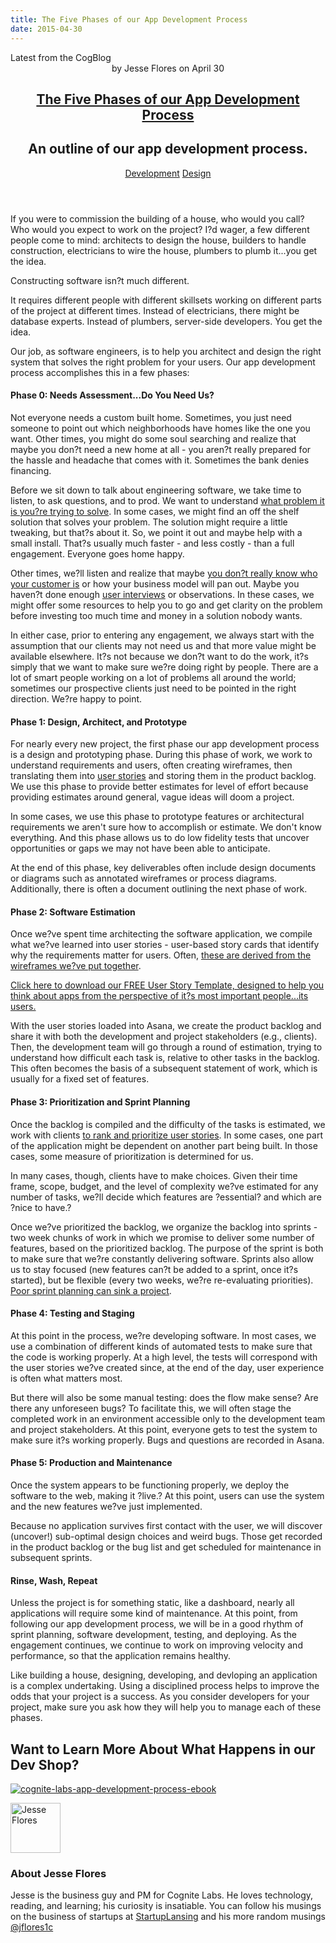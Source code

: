 ```yaml
---
title: The Five Phases of our App Development Process
date: 2015-04-30
---
```


<article itemscope itemtype="http://schema.org/Blog"> 
<div class="container outside"> 
 <div class="featured-post" style="background-image: url(&quot;//cdn2.hubspot.net/hub/440551/file-2129051944-png/landing_pages/blueprint/blueprint_background.png?t=1441046336424&quot;);"> 
  <div class="overlay"></div> 
  <div class="row-fluid"> 
   <span class="latest-post"> Latest from <span id="title" itemprop="name">the CogBlog</span> </span> 
  </div> 
  <header class="featured-header"> 
   <div class="row-fluid"> 
    <div class="span2"></div> 
    <div class="span8"> 
     <div class="row-fluid"> 
      <div class="span12 author">
        by 
       <span class="author-name" itemprop="author"><a class="author-link" href="http://www.cognitelabs.com/blog/author/jesse-flores" itemprop="url"></a> <span itemprop="name">Jesse Flores</span></span> on 
       <span class="publish-date" itemprop="datePublished"> April 30</span> 
      </div> 
     </div> 
     <hgroup class="row-fluid"> 
      <h1 class="latest-title" itemprop="headline"> <a href="../../../../com/cognitelabs/www/blog/the-five-phases-of-our-app-development-process.html" itemprop="url"> <span id="hs_cos_wrapper_name" class="hs_cos_wrapper hs_cos_wrapper_meta_field hs_cos_wrapper_type_text" style="" data-hs-cos-general-type="meta_field" data-hs-cos-type="text">The Five Phases of our App Development Process</span> </a> </h1> 
      <h2 class="post-synopsis" itemprop="alternativeHeadline"> <span id="hs_cos_wrapper_post_synopsis" class="hs_cos_wrapper hs_cos_wrapper_widget hs_cos_wrapper_type_text" style="" data-hs-cos-general-type="widget" data-hs-cos-type="text">An outline of our app development process.</span> </h2> 
     </hgroup> 
     <div class="row-fluid"> 
      <span class="tags" itemprop="keywords"> <a href="http://www.cognitelabs.com/blog/topic/development" class="topic-tag">Development</a> <a href="http://www.cognitelabs.com/blog/topic/design" class="topic-tag">Design</a> </span> 
     </div> 
    </div> 
   </div> 
  </header> 
 </div> 
</div> 
<section class="blog-section" itemscope itemtype="http://schema.org/Blog"> 
 <div class="blog-post-wrapper cell-wrapper"> 
  <header class="section post-header"> 
  </header> 
  <div class="section post-body"> 
   <section itemprop="text"> 
    <span id="hs_cos_wrapper_post_body" class="hs_cos_wrapper hs_cos_wrapper_meta_field hs_cos_wrapper_type_rich_text" style="" data-hs-cos-general-type="meta_field" data-hs-cos-type="rich_text"><p dir="ltr"><span>If you were to commission the building of a house, who would you call? Who would you expect to work on the project? I?d wager, a few different people come to mind: architects to design the house, builders to handle construction, electricians to wire the house, plumbers to plumb it...you get the idea.</span></p> <p dir="ltr"><span>Constructing software isn?t much different.</span></p> <p dir="ltr"><span>
       <!--more--></span></p> <p dir="ltr"><span>It requires different people with different skillsets working on different parts of the project at different times. Instead of electricians, there might be database experts. Instead of plumbers, server-side developers. You get the idea.</span></p> <p dir="ltr"><span>Our job, as software engineers, is to help you architect and design the right system that solves the right problem for your users. Our app development process accomplishes this in a few phases:</span></p> <h1 dir="ltr"><span>Phase 0: Needs Assessment...Do You Need Us?</span></h1> <p dir="ltr"><span>Not everyone needs a custom built home. Sometimes, you just need someone to point out which neighborhoods have homes like the one you want. Other times, you might do some soul searching and realize that maybe you don?t need a new home at all - you aren?t really prepared for the hassle and headache that comes with it. Sometimes the bank denies financing.</span></p> <p dir="ltr"><span>Before we sit down to talk about engineering software, we take time to listen, to ask questions, and to prod. We want to understand </span><a href="../../../../com/cognitelabs/www/blog/got-99-problems-but-i-only-get-one.html"><span>what problem it is you?re trying to solve</span></a><span>. In some cases, we might find an off the shelf solution that solves your problem. The solution might require a little tweaking, but that?s about it. So, we point it out and maybe help with a small install. That?s usually much faster - and less costly - than a full engagement. Everyone goes home happy. &nbsp;</span></p> <p dir="ltr"><span>Other times, we?ll listen and realize that maybe </span><a href="http://startuplansing.org/three-characteristics-perfect-startup-customer/"><span>you don?t really know who your customer is</span></a><span> or how your business model will pan out. Maybe you haven?t done enough </span><a href="../../../../com/cognitelabs/www/blog/user-interviews-and-user-experience-testing.html"><span>user interviews</span></a><span> or observations. In these cases, we might offer some resources to help you to go and get clarity on the problem before investing too much time and money in a solution nobody wants.</span></p> <p dir="ltr"><span>In either case, prior to entering any engagement, we always start with the assumption that our clients may not need us and that more value might be available elsewhere. It?s not because we don?t want to do the work, it?s simply that we want to make sure we?re doing right by people. There are a lot of smart people working on a lot of problems all around the world; sometimes our prospective clients just need to be pointed in the right direction. We?re happy to point.</span></p> <h1 dir="ltr"><span>Phase 1: Design, Architect, and Prototype</span></h1> <p dir="ltr"><span>For nearly every new project, the first phase our app development process is a design and prototyping phase. During this phase of work, we work to understand requirements and users, often creating wireframes, then translating them into </span><a href="../../../../com/cognitelabs/www/blog/writing-user-stories-to-build-great-apps.html"><span>user stories</span></a><span> and storing them in the product backlog. We use this phase to provide better estimates for level of effort because providing estimates around general, vague ideas will doom a project.</span></p> <p dir="ltr"><span>In some cases, we use this phase to prototype features or architectural requirements we aren't sure how to accomplish or estimate. We don't know everything. And this phase allows us to do low fidelity tests that uncover opportunities or gaps we may not have been able to anticipate.</span></p> <p dir="ltr"><span>At the end of this phase, key deliverables often include design documents or diagrams such as annotated wireframes or process diagrams. Additionally, there is often a document outlining the next phase of work.</span></p> <h1 dir="ltr"><span>Phase 2: Software Estimation</span></h1> <p dir="ltr"><span>Once we?ve spent time architecting the software application, we compile what we?ve learned into user stories - user-based story cards that identify why the requirements matter for users. Often, </span><a href="../../../../com/cognitelabs/www/blog/writing-good-user-stories-from-wireframes-in-5-simple-steps.html"><span>these are derived from the wireframes we?ve put together</span></a><span>.</span></p> <p dir="ltr"><span><a href="http://www.cognitelabs.com/writing-user-stories-template-download">Click here to download our FREE User Story Template, designed to help you think about apps from the perspective of it?s most important people...its users.</a></span></p> <p dir="ltr"><span>With the user stories loaded into Asana, we create the product backlog and share it with both the development and project stakeholders (e.g., clients). Then, the development team will go through a round of estimation, trying to understand how difficult each task is, relative to other tasks in the backlog. This often becomes the basis of a subsequent statement of work, which is usually for a fixed set of features.</span></p> <h1 dir="ltr"><span>Phase 3: Prioritization and Sprint Planning</span></h1> <p dir="ltr"><span>Once the backlog is compiled and the difficulty of the tasks is estimated, we work with clients </span><a href="../../../../com/cognitelabs/www/blog/how-we-prioritize-user-stories-in-asana.html"><span>to rank and prioritize user stories</span></a><span>. In some cases, one part of the application might be dependent on another part being built. In those cases, some measure of prioritization is determined for us.</span></p> <p dir="ltr"><span>In many cases, though, clients have to make choices. Given their time frame, scope, budget, and the level of complexity we?ve estimated for any number of tasks, we?ll decide which features are ?essential? and which are ?nice to have.?</span></p> <p dir="ltr"><span>Once we?ve prioritized the backlog, we organize the backlog into sprints - two week chunks of work in which we promise to deliver some number of features, based on the prioritized backlog. The purpose of the sprint is both to make sure that we?re constantly delivering software. Sprints also allow us to stay focused (new features can?t be added to a sprint, once it?s started), but be flexible (every two weeks, we?re re-evaluating priorities). </span><a href="../../../../com/cognitelabs/www/blog/six-ways-to-sink-software-sprints.html"><span>Poor sprint planning can sink a project</span></a><span>.</span></p> <h1 dir="ltr"><span>Phase 4: Testing and Staging</span></h1> <p dir="ltr"><span>At this point in the process, we?re developing software. In most cases, we use a combination of different kinds of automated tests to make sure that the code is working properly. At a high level, the tests will correspond with the user stories we?ve created since, at the end of the day, user experience is often what matters most.</span></p> <p dir="ltr"><span>But there will also be some manual testing: does the flow make sense? Are there any unforeseen bugs? To facilitate this, we will often stage the completed work in an environment accessible only to the development team and project stakeholders. At this point, everyone gets to test the system to make sure it?s working properly. Bugs and questions are recorded in Asana.</span></p> <h1 dir="ltr"><span>Phase 5: Production and Maintenance</span></h1> <p dir="ltr"><span>Once the system appears to be functioning properly, we deploy the software to the web, making it ?live.? At this point, users can use the system and the new features we?ve just implemented.</span></p> <p dir="ltr"><span>Because no application survives first contact with the user, we will discover (uncover!) sub-optimal design choices and weird bugs. Those get recorded in the product backlog or the bug list and get scheduled for maintenance in subsequent sprints.</span></p> <h1 dir="ltr"><span>Rinse, Wash, Repeat</span></h1> <p dir="ltr"><span>Unless the project is for something static, like a dashboard, nearly all applications will require some kind of maintenance. At this point, from following our app development process, we will be in a good rhythm of sprint planning, software development, testing, and deploying. As the engagement continues, we continue to work on improving velocity and performance, so that the application remains healthy.</span></p> <p dir="ltr"><span>Like building a house, designing, developing, and devloping an application is a complex undertaking. Using a disciplined process helps to improve the odds that your project is a success. As you consider developers for your project, make sure you ask how they will help you to manage each of these phases.</span></p> <h2><span id="docs-internal-guid-4e1120f9-fcc1-0d98-dbad-bebef726131c"><span>Want to Learn More About What Happens in our Dev Shop?</span></span></h2> <p><span><span>
        <!--HubSpot Call-to-Action Code --> <span class="hs-cta-wrapper" id="hs-cta-wrapper-cd88ec96-ed37-4394-b116-5611f7a61a11"> <span class="hs-cta-node hs-cta-cd88ec96-ed37-4394-b116-5611f7a61a11" id="hs-cta-cd88ec96-ed37-4394-b116-5611f7a61a11"> 
          <!--[if lte IE 8]><div id="hs-cta-ie-element"></div><![endif]--> <a href="http://cta-redirect.hubspot.com/cta/redirect/440551/cd88ec96-ed37-4394-b116-5611f7a61a11"><img class="hs-cta-img" id="hs-cta-img-cd88ec96-ed37-4394-b116-5611f7a61a11" style="border-width:0px;" src="http://no-cache.hubspot.com/cta/default/440551/cd88ec96-ed37-4394-b116-5611f7a61a11.png" alt="cognite-labs-app-development-process-ebook"></a> </span> <script charset="utf-8" src="http://js.hscta.net/cta/current.js"></script> <script type="text/javascript">
hbspt.cta.load(440551, 'cd88ec96-ed37-4394-b116-5611f7a61a11');
</script> </span> 
        <!-- end HubSpot Call-to-Action Code --> </span></span></p></span> 
   </section> 
   <span id="hs_cos_wrapper_blog_social_sharing" class="hs_cos_wrapper hs_cos_wrapper_widget hs_cos_wrapper_type_blog_social_sharing" style="" data-hs-cos-general-type="widget" data-hs-cos-type="blog_social_sharing"> 
    <div class="hs-blog-social-share"> 
     <ul class="hs-blog-social-share-list"> 
     </ul> 
    </div> </span> 
   <div id="author-bio" itemscope itemtype="http://schema.org/Person"> 
    <img width="80" height="80" class="avatar avatar-80 photo" src="https://app.hubspot.com/settings/avatar/ebb7b39b3263657e1a24516cf221203e" alt="Jesse Flores"> 
    <div id="author-info"> 
     <h3>About <span itemprop="givenName">Jesse Flores<span></span></span></h3> Jesse is the business guy and PM for Cognite Labs. He loves technology, reading, and learning; his curiosity is insatiable. You can follow his musings on the business of startups at 
     <a href="http://startuplansing.org">StartupLansing</a> and his more random musings 
     <a href="http://www.twitter.com/jflores1c">@jflores1c</a> 
    </div> 
    <div class="clear"></div> 
   </div> 
  </div> 
 </div> 
</section> 
</article>